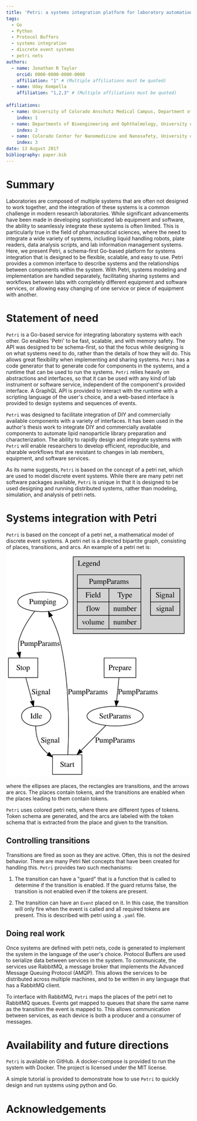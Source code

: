 ```yaml
---
title: 'Petri: a systems integration platform for laboratory automation'
tags:
  - Go
  - Python
  - Protocol Buffers
  - systems integration
  - discrete event systems
  - petri nets
authors:
  - name: Jonathan R Taylor
    orcid: 0000-0000-0000-0000
    affiliation: "1" # (Multiple affiliations must be quoted)
  - name: Uday Kompella
    affiliation: "1,2,3" # (Multiple affiliations must be quoted)

affiliations:
  - name: University of Colorado Anschutz Medical Campus, Department of Pharmaceutical Sciences, University of Colorado, Aurora, CO
    index: 1
  - name: Departments of Bioengineering and Ophthalmology, University of Colorado Anschutz Medical Campus, Aurora, CO
    index: 2
  - name: Colorado Center for Nanomedicine and Nanosafety, University of Colorado Anschutz Medical Campus, Aurora, CO
    index: 3
date: 13 August 2017
bibliography: paper.bib
---
```


# Summary

Laboratories are composed of multiple systems that are often not designed to
work together, and the integration of these systems is a common challenge in
modern research laboratories. While significant advancements have been made in
developing sophisticated lab equipment and software, the ability to seamlessly
integrate these systems is often limited. This is particularly true in the
field of pharmaceutical sciences, where the need to integrate a wide variety of
systems, including liquid handling robots, plate readers, data analysis
scripts, and lab information management systems. Here, we present Petri, a
schema-first Go-based platform for systems integration that is designed to be
flexible, scalable, and easy to use. Petri provides a common interface to
describe systems and the relationships between components within the system.
With Petri, systems modeling and implementation are handled separately,
facilitating sharing systems and workflows between labs with completely
different equipment and software services, or allowing easy changing of one
service or piece of equipment with another.

# Statement of need

`Petri` is a Go-based service for integrating laboratory systems with each
other. Go enables 'Petri' to be fast, scalable, and with memory safety. The API
was designed to be schema-first, so that the focus while designing is on what
systems need to do, rather than the details of how they will do. This allows
great flexibility when implementing and sharing systems.  `Petri` has a code
generator that to generate code for components in the systems, and a runtime
that can be used to run the systems. `Petri` relies heavily on abstractions and
interfaces, so that it can be used with any kind of lab instrument or software
service, independent of the component's provided interface. A GraphQL API is
provided to interact with the runtime with a scripting language of the user's
choice, and a web-based interface is provided to design systems and sequences
of events.

`Petri` was designed to facilitate integration of DIY and commercially
available components with a variety of interfaces. It has been used in the
author's thesis work to integrate DIY and commercially available components to
automate lipid nanoparticle library preparation and characterization. The
ability to rapidly design and integrate systems with `Petri` will enable
researchers to develop efficient, reproducible, and sharable workflows that are
resistant to changes in lab members, equipment, and software services.

As its name suggests, `Petri` is based on the concept of a petri net, which are
used to model discrete event systems. While there are many petri net software
packages available, `Petri` is unique in that it is designed to be used designing
and running distributed systems, rather than modeling, simulation, and analysis
of petri nets.

# Systems integration with Petri

`Petri` is based on the concept of a petri net, a mathematical model of
discrete event systems. A petri net is a directed bipartite graph, consisting of
places, transitions, and arcs. An example of a petri net is:
![Switch-light-logger system petri net](pump_net.svg)

where the ellipses are places, the rectangles are transitions, and the arrows
are arcs. The places contain tokens, and the transitions are enabled when the
places leading to them contain tokens.

`Petri` uses colored petri nets, where there are different types of tokens.
Token schema are generated, and the arcs are labeled with the token schema that
is extracted from the place and given to the transition.

## Controlling transitions

Transitions are fired as soon as they are active. Often, this is not the desired behavior. There are many Petri Net
concepts that have been created for handling this. `Petri` provides two such mechanisms:

1. The transition can have a "guard" that is a function that is called to determine if the transition is enabled.
   If the guard returns false, the transition is not enabled even if the tokens are present.

2. The transition can have an `Event` placed on it. In this case, the transition will only fire when the event is
   called and all required tokens are present. This is described with petri using a `.yaml` file.

## Doing real work

Once systems are defined with petri nets, code is generated to implement the
system in the language of the user's choice. Protocol Buffers are used to
serialize data between services in the system. To communicate, the services
use RabbitMQ, a message broker that implements the Advanced Message Queuing
Protocol (AMQP). This allows the services to be distributed across multiple
machines, and to be written in any language that has a RabbitMQ client.

To interface with RabbitMQ, `Petri` maps the places of the petri net to
RabbitMQ queues. Events get mapped to queues that share the same name as the
transition the event is mapped to. This allows communication between services,
as each device is both a producer and a consumer of messages.

# Availability and future directions

`Petri` is available on GitHub. A docker-compose is provided to run the system with
Docker. The project is licensed under the MIT license.

A simple tutorial is provided to demonstrate how to use `Petri` to quickly design and run systems using python and Go.

# Acknowledgements

